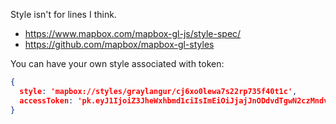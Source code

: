 Style isn't for lines I think.

- https://www.mapbox.com/mapbox-gl-js/style-spec/
- https://github.com/mapbox/mapbox-gl-styles

You can have your own style associated with token:

```json
{
  style: 'mapbox://styles/graylangur/cj6xo0lewa7s22rp735f40t1c',
  accessToken: 'pk.eyJ1IjoiZ3JheWxhbmd1ciIsImEiOiJjajJnODdvdTgwN2czMndvZzA4ajhuamdxIn0.KQV9yGEXIx49ACvwxJm8wQ',
}
```
